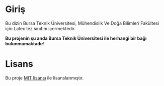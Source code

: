 # Giriş

Bu dizin Bursa Teknik Üniversitesi, Mühendislik Ve Doğa Bilimleri Fakültesi için Latex tez sınıfını içermektedir.

**Bu projenin şu anda Bursa Teknik Üniversitesi ile herhangi bir bağı bulunmamaktadır!**

# Lisans

Bu proje [MIT lisansı](LICENSE) ile lisanslanmıştır.
